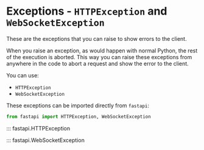 # Exceptions - `HTTPException` and `WebSocketException`

These are the exceptions that you can raise to show errors to the client.

When you raise an exception, as would happen with normal Python, the rest of the
execution is aborted. This way you can raise these exceptions from anywhere in the
code to abort a request and show the error to the client.

You can use:

* `HTTPException`
* `WebSocketException`

These exceptions can be imported directly from `fastapi`:

```python
from fastapi import HTTPException, WebSocketException
```

::: fastapi.HTTPException

::: fastapi.WebSocketException
